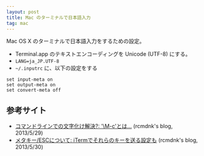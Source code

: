 ```yaml
---
layout: post
title: Mac のターミナルで日本語入力
tag: mac
---
```

Mac OS X のターミナルで日本語入力をするための設定。

- Terminal.app のテキストエンコーディングを Unicode (UTF-8) にする。
- ```LANG=ja_JP.UTF-8```
- ```~/.inputrc``` に、以下の設定をする

~~~
set input-meta on 
set output-meta on 
set convert-meta off
~~~

## 参考サイト

- [コマンドラインでの文字化け解決?: '\M-c'とは...](http://rcmdnk.github.io/blog/2013/05/29/computer-bash-screen-linux/) (rcmdnk's blog, 2013/5/29)
- [メタキー/ESCについて: iTermでそれらのキーを送る設定も](http://rcmdnk.github.io/blog/2013/05/30/computer-bash-screen-linux/)  (rcmdnk's blog, 2013/5/30)
